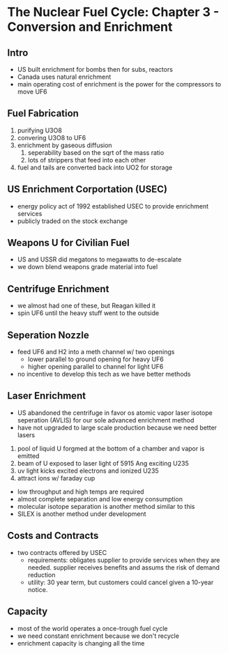  # The Nuclear Fuel Cycle: Chapter 3 - Conversion and Enrichment

 ## Intro
- US built enrichment for bombs then for subs, reactors
- Canada uses natural enrichment
- main operating cost of enrichment is the power for the compressors to move UF6

 ## Fuel Fabrication
1. purifying U3O8
1. convering U3O8 to UF6
1. enrichment by gaseous diffusion
   1. seperability based on the sqrt of the mass ratio
   1. lots of strippers that feed into each other
1. fuel and tails are converted back into UO2 for storage

 ## US Enrichment Corportation (USEC)
- energy policy act of 1992 established USEC to provide enrichment services
- publicly traded on the stock exchange

 ## Weapons U for Civilian Fuel
- US and USSR did megatons to megawatts to de-escalate
- we down blend weapons grade material into fuel

 ## Centrifuge Enrichment
- we almost had one of these, but Reagan killed it
- spin UF6 until the heavy stuff went to the outside

 ## Seperation Nozzle
- feed UF6 and H2 into a meth channel w/ two openings
  - lower parallel to ground opening for heavy UF6
  - higher opening parallel to channel for light UF6
- no incentive to develop this tech as we have better methods

 ## Laser Enrichment
- US abandoned the centrifuge in favor os atomic vapor laser isotope seperation (AVLIS) for our sole advanced enrichment method
- have not upgraded to large scale production because we need better lasers
1. pool of liquid U forgmed at the bottom of a chamber and vapor is emitted
1. beam of U exposed to laser light of 5915 Ang exciting U235
1. uv light kicks excited electrons and ionized U235
1. attract ions w/ faraday cup
- low throughput and high temps are required
- almost complete separation and low energy consumption
- molecular isotope separation is another method similar to this
- SILEX is another method under development

 ## Costs and Contracts
- two contracts offered by USEC
  - requirements: obligates supplier to provide services when they are needed. supplier receives benefits and assums the risk of demand reduction
  - utility: 30 year term, but customers could cancel given a 10-year notice.

 ## Capacity
- most of the world operates a once-trough fuel cycle
- we need constant enrichment because we don't recycle
- enrichment capacity is changing all the time
